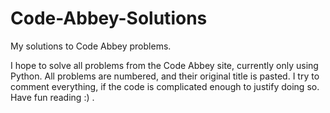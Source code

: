 # Code-Abbey-Solutions
My solutions to Code Abbey problems.

I hope to solve all problems from the Code Abbey site, currently only using Python.
All problems are numbered, and their original title is pasted.
I try to comment everything, if the code is complicated enough to justify doing so.
Have fun reading :) .
